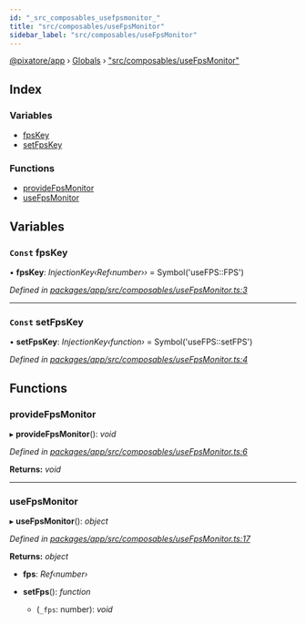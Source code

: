 ```yaml
---
id: "_src_composables_usefpsmonitor_"
title: "src/composables/useFpsMonitor"
sidebar_label: "src/composables/useFpsMonitor"
---
```


[@pixatore/app](../index.md) › [Globals](../globals.md) › ["src/composables/useFpsMonitor"](_src_composables_usefpsmonitor_.md)

## Index

### Variables

* [fpsKey](_src_composables_usefpsmonitor_.md#const-fpskey)
* [setFpsKey](_src_composables_usefpsmonitor_.md#const-setfpskey)

### Functions

* [provideFpsMonitor](_src_composables_usefpsmonitor_.md#providefpsmonitor)
* [useFpsMonitor](_src_composables_usefpsmonitor_.md#usefpsmonitor)

## Variables

### `Const` fpsKey

• **fpsKey**: *InjectionKey‹Ref‹number››* = Symbol('useFPS::FPS')

*Defined in [packages/app/src/composables/useFpsMonitor.ts:3](https://github.com/will-hart/pixatore/blob/9f2e114/packages/app/src/composables/useFpsMonitor.ts#L3)*

___

### `Const` setFpsKey

• **setFpsKey**: *InjectionKey‹function›* = Symbol('useFPS::setFPS')

*Defined in [packages/app/src/composables/useFpsMonitor.ts:4](https://github.com/will-hart/pixatore/blob/9f2e114/packages/app/src/composables/useFpsMonitor.ts#L4)*

## Functions

###  provideFpsMonitor

▸ **provideFpsMonitor**(): *void*

*Defined in [packages/app/src/composables/useFpsMonitor.ts:6](https://github.com/will-hart/pixatore/blob/9f2e114/packages/app/src/composables/useFpsMonitor.ts#L6)*

**Returns:** *void*

___

###  useFpsMonitor

▸ **useFpsMonitor**(): *object*

*Defined in [packages/app/src/composables/useFpsMonitor.ts:17](https://github.com/will-hart/pixatore/blob/9f2e114/packages/app/src/composables/useFpsMonitor.ts#L17)*

**Returns:** *object*

* **fps**: *Ref‹number›*

* **setFps**(): *function*

  * (`_fps`: number): *void*
